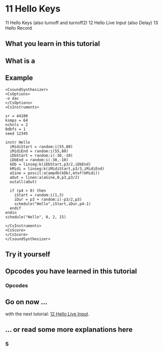 # 11 Hello Keys

11 Hello Keys (also turnoff and turnoff2)
12 Hello Live Input (also Delay)
13 Hello Record

## What you learn in this tutorial



## What is a 


## Example



~~~csound
<CsoundSynthesizer>
<CsOptions>
-o dac
</CsOptions>
<CsInstruments>

sr = 44100
ksmps = 64
nchnls = 2
0dbfs = 1
seed 12345

instr Hello
  iMidiStart = random:i(55,80)
  iMidiEnd = random:i(55,80)
  iDbStart = random:i(-30,-10)
  iDbEnd = random:i(-30,-10)
  kDb = linseg:k(iDbStart,p3/2,iDbEnd)
  kMidi = linseg:k(iMidiStart,p3/3,iMidiEnd)
  aSine = poscil:a(ampdb(kDb),mtof(kMidi))
  aOut = linen:a(aSine,0,p3,p3/2)
  outall(aOut)
  
  if (p4 > 0) then
    iStart = random:i(1,3)
    iDur = p3 + random:i(-p3/2,p3)
    schedule("Hello",iStart,iDur,p4-1)
  endif
endin
schedule("Hello", 0, 2, 15)

</CsInstruments>
<CsScore>
</CsScore>
</CsoundSynthesizer>
~~~

## 

## Try it yourself



## Opcodes you have learned in this tutorial
### Opcodes



## Go on now ...

with the next tutorial: [12 Hello Live Input](01-GS-12.md).


## ... or read some more explanations here

### S
